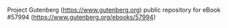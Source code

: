 Project Gutenberg (https://www.gutenberg.org) public repository for
eBook #57994 (https://www.gutenberg.org/ebooks/57994)
